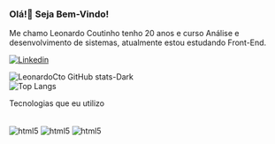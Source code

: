 ### Olá!👋 Seja Bem-Vindo!


Me chamo Leonardo Coutinho tenho 20 anos e curso Análise e desenvolvimento de sistemas, atualmente estou estudando Front-End.

[![Linkedin](	https://img.shields.io/badge/LinkedIn-0077B5?style=for-the-badge&logo=linkedin&logoColor=white)](https://www.linkedin.com/in/leonardo-coutinho-90797422a/)



![LeonardoCto GitHub stats-Dark](https://github-readme-stats.vercel.app/api?username=LeonardoCto&show_icons=true&theme=dark#gh-dark-mode-only)   
                                                                                                                                                ![Top Langs](https://github-readme-stats.vercel.app/api/top-langs/?username=LeonardoCto&theme=tokyonight)


Tecnologias que eu utilizo 
<div style="dysplay : inline_block"><br/>
<img align="center" alt=html5 src="https://img.shields.io/badge/HTML5-E34F26?style=for-the-badge&logo=html5&logoColor=white" />
  <img align="center" alt=html5 src="https://img.shields.io/badge/CSS3-1572B6?style=for-the-badge&logo=css3&logoColor=white" />
  <img align="center" alt=html5 src="https://img.shields.io/badge/Java-ED8B00?style=for-the-badge&logo=openjdk&logoColor=white" />
  
</div>
